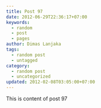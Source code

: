 ```yaml
---
title: Post 97
date: 2012-06-29T22:36:17+07:00
keywords:
  - random
  - post
  - pages
author: Dimas Lanjaka
tags:
  - random post
  - untagged
category:
  - random post
  - uncategorized
updated: 2012-02-08T03:05:00+07:00
---
```

This is content of post 97